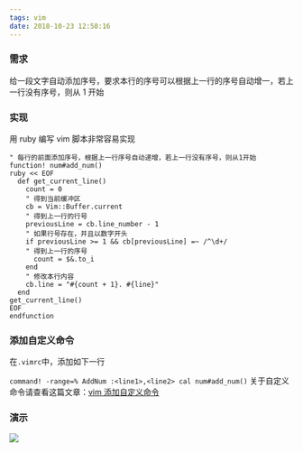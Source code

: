 ```yaml
---
tags: vim
date: 2018-10-23 12:58:16
---
```


### 需求

给一段文字自动添加序号，要求本行的序号可以根据上一行的序号自动增一，若上一行没有序号，则从 1 开始

### 实现

用 ruby 编写 vim 脚本非常容易实现

```vim
" 每行的前面添加序号，根据上一行序号自动递增，若上一行没有序号，则从1开始
function! num#add_num()
ruby << EOF
  def get_current_line()
    count = 0
    " 得到当前缓冲区
    cb = Vim::Buffer.current
    " 得到上一行的行号
    previousLine = cb.line_number - 1
    " 如果行号存在，并且以数字开头
    if previousLine >= 1 && cb[previousLine] =~ /^\d+/
    " 得到上一行的序号
      count = $&.to_i
    end
    " 修改本行内容
    cb.line = "#{count + 1}. #{line}"
  end
get_current_line()
EOF
endfunction
```

### 添加自定义命令

在`.vimrc`中，添加如下一行

`command! -range=% AddNum :<line1>,<line2> cal num#add_num()`
关于自定义命令请查看这篇文章：[vim 添加自定义命令](https://dccmm.world/topics/vim%E8%87%AA%E5%AE%9A%E4%B9%89%E5%91%BD%E4%BB%A4)

### 演示

![](https://i.loli.net/2018/11/07/5be24846539a0.gif?filename=/home/mc/桌面/yyyy.gif)
